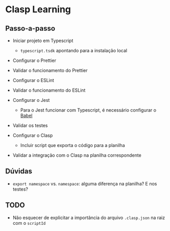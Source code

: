 # Clasp Learning

## Passo-a-passo

- Iniciar projeto em Typescript

  - `typescript.tsdk` apontando para a instalação local

- Configurar o Prettier

- Validar o funcionamento do Prettier

- Configurar o ESLint

- Validar o funcionamento do ESLint

- Configurar o Jest

  - Para o Jest funcionar com Typescript, é necessário configurar o
    [Babel](https://jestjs.io/docs/en/getting-started#using-typescript)

- Validar os testes

- Configurar o Clasp

  - Incluir script que exporta o código para a planilha

- Validar a integração com o Clasp na planilha correspondente

## Dúvidas

- `export namespace` vs. `namespace`: alguma diferença na planilha? E nos
  testes?

## TODO

- Não esquecer de explicitar a importância do arquivo `.clasp.json` na raiz com
  o `scriptId`
